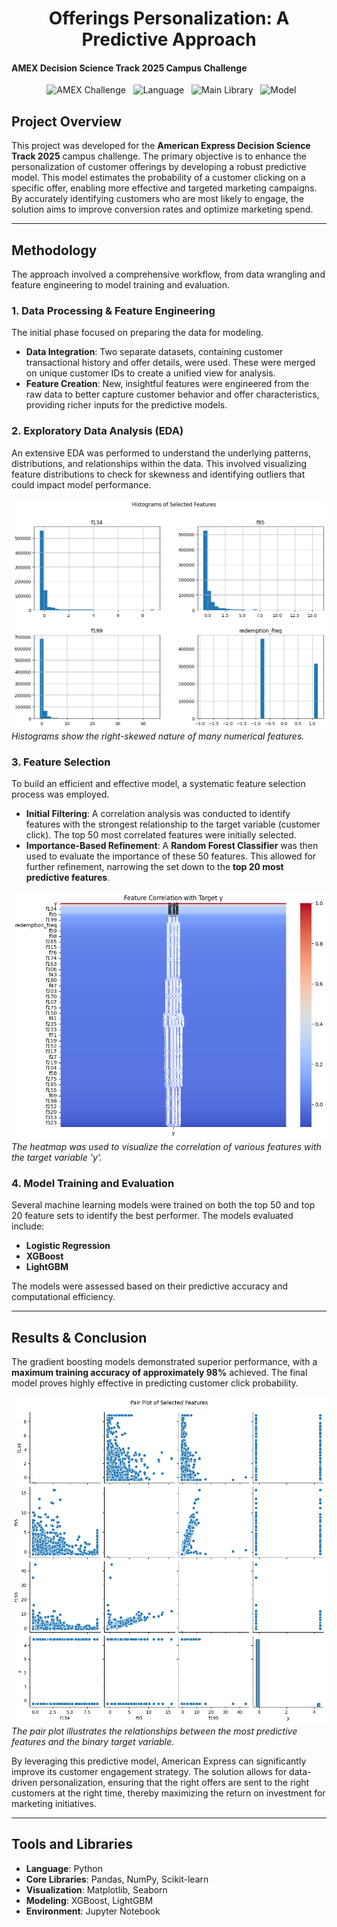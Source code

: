 <h1 align="center">Offerings Personalization: A Predictive Approach</h1>
<h4 align-center">AMEX Decision Science Track 2025 Campus Challenge</h4>

<p align="center">
  <img alt="AMEX Challenge" src="https://img.shields.io/badge/AMEX-Decision%20Science-006fcf?style=flat-square" />
  <img alt="Language" src="https://img.shields.io/badge/Python-3.9-blue?style=flat-square" />
  <img alt="Main Library" src="https://img.shields.io/badge/Scikit--learn-0.24-orange?style=flat-square" />
  <img alt="Model" src="https://img.shields.io/badge/Model-XGBoost | LightGBM-success?style=flat-square" />
</p>

## Project Overview
This project was developed for the **American Express Decision Science Track 2025** campus challenge. The primary objective is to enhance the personalization of customer offerings by developing a robust predictive model. This model estimates the probability of a customer clicking on a specific offer, enabling more effective and targeted marketing campaigns. By accurately identifying customers who are most likely to engage, the solution aims to improve conversion rates and optimize marketing spend.

---

## Methodology
The approach involved a comprehensive workflow, from data wrangling and feature engineering to model training and evaluation.

### 1. Data Processing & Feature Engineering
The initial phase focused on preparing the data for modeling.
* **Data Integration**: Two separate datasets, containing customer transactional history and offer details, were used. These were merged on unique customer IDs to create a unified view for analysis.
* **Feature Creation**: New, insightful features were engineered from the raw data to better capture customer behavior and offer characteristics, providing richer inputs for the predictive models.

### 2. Exploratory Data Analysis (EDA)
An extensive EDA was performed to understand the underlying patterns, distributions, and relationships within the data. This involved visualizing feature distributions to check for skewness and identifying outliers that could impact model performance.

![Histograms of Selected Features](docs/download2.png)
*Histograms show the right-skewed nature of many numerical features.*

### 3. Feature Selection
To build an efficient and effective model, a systematic feature selection process was employed.
* **Initial Filtering**: A correlation analysis was conducted to identify features with the strongest relationship to the target variable (customer click). The top 50 most correlated features were initially selected.
* **Importance-Based Refinement**: A **Random Forest Classifier** was then used to evaluate the importance of these 50 features. This allowed for further refinement, narrowing the set down to the **top 20 most predictive features**.

![Feature Correlation with Target](docs/download1.png)
*The heatmap was used to visualize the correlation of various features with the target variable 'y'.*

### 4. Model Training and Evaluation
Several machine learning models were trained on both the top 50 and top 20 feature sets to identify the best performer. The models evaluated include:
* **Logistic Regression**
* **XGBoost**
* **LightGBM**

The models were assessed based on their predictive accuracy and computational efficiency.

---

## Results & Conclusion
The gradient boosting models demonstrated superior performance, with a **maximum training accuracy of approximately 98%** achieved. The final model proves highly effective in predicting customer click probability.

![Pair Plot of Key Features](docs/download4.png)
*The pair plot illustrates the relationships between the most predictive features and the binary target variable.*

By leveraging this predictive model, American Express can significantly improve its customer engagement strategy. The solution allows for data-driven personalization, ensuring that the right offers are sent to the right customers at the right time, thereby maximizing the return on investment for marketing initiatives.

---

## Tools and Libraries
* **Language**: Python
* **Core Libraries**: Pandas, NumPy, Scikit-learn
* **Visualization**: Matplotlib, Seaborn
* **Modeling**: XGBoost, LightGBM
* **Environment**: Jupyter Notebook
